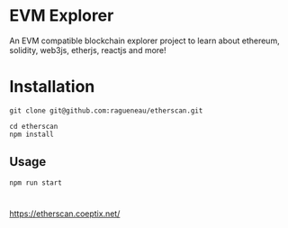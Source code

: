 # EVM Explorer

An EVM compatible blockchain explorer project to learn about ethereum, solidity, web3js, etherjs, reactjs and more!

# Installation

```
git clone git@github.com:ragueneau/etherscan.git
```
```
cd etherscan
npm install

```
## Usage
```
npm run start
```

#
https://etherscan.coeptix.net/
